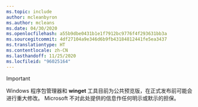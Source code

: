 ```yaml
---
ms.topic: include
author: mcleanbyron
ms.author: mcleans
ms.date: 04/30/2020
ms.openlocfilehash: a55b9dbe0431b1e1f7912bc9776f4f293631bb3a
ms.sourcegitcommit: 4df27104a9e346d6b9fb43184812441fe5ea3437
ms.translationtype: HT
ms.contentlocale: zh-CN
ms.lasthandoff: 11/25/2020
ms.locfileid: "96025164"
---
```

> [!IMPORTANT]
> Windows 程序包管理器和 **winget** 工具目前为公共预览版，在正式发布前可能会进行重大修改。 Microsoft 不对此处提供的信息作任何明示或默示的担保。
